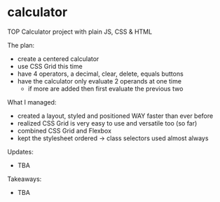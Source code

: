 # calculator
TOP Calculator project with plain JS, CSS &amp; HTML

The plan:  
- create a centered calculator  
- use CSS Grid this time  
- have 4 operators, a decimal, clear, delete, equals buttons  
- have the calculator only evaluate 2 operands at one time  
    - if more are added then first evaluate the previous two

What I managed:  
- created a layout, styled and positioned WAY faster than ever before  
- realized CSS Grid is very easy to use and versatile too (so far)  
- combined CSS Grid and Flexbox  
- kept the stylesheet ordered -> class selectors used almost always  

Updates:  
- TBA  

Takeaways:  
- TBA